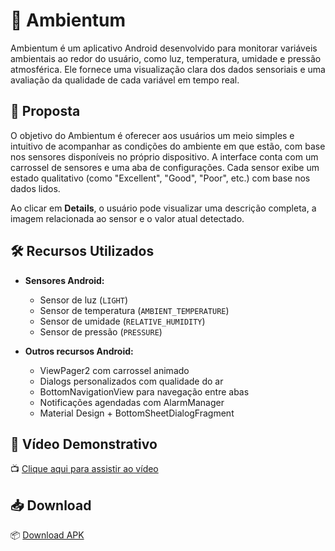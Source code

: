 # 🌿 Ambientum

Ambientum é um aplicativo Android desenvolvido para monitorar variáveis ambientais ao redor do usuário, como luz, temperatura, umidade e pressão atmosférica. Ele fornece uma visualização clara dos dados sensoriais e uma avaliação da qualidade de cada variável em tempo real.

## 📱 Proposta

O objetivo do Ambientum é oferecer aos usuários um meio simples e intuitivo de acompanhar as condições do ambiente em que estão, com base nos sensores disponíveis no próprio dispositivo. A interface conta com um carrossel de sensores e uma aba de configurações. Cada sensor exibe um estado qualitativo (como "Excellent", "Good", "Poor", etc.) com base nos dados lidos.

Ao clicar em **Details**, o usuário pode visualizar uma descrição completa, a imagem relacionada ao sensor e o valor atual detectado.

## 🛠️ Recursos Utilizados

- **Sensores Android:**
  - Sensor de luz (`LIGHT`)
  - Sensor de temperatura (`AMBIENT_TEMPERATURE`)
  - Sensor de umidade (`RELATIVE_HUMIDITY`)
  - Sensor de pressão (`PRESSURE`)

- **Outros recursos Android:**
  - ViewPager2 com carrossel animado
  - Dialogs personalizados com qualidade do ar
  - BottomNavigationView para navegação entre abas
  - Notificações agendadas com AlarmManager
  - Material Design + BottomSheetDialogFragment

## 🎥 Vídeo Demonstrativo

📺 [Clique aqui para assistir ao vídeo](https://drive.google.com/file/d/1YmvnoLZGthY8tfcIy5abYqFLkI-G5Y1P/view?usp=sharing)  

## 📥 Download

📦 [Download APK](https://drive.google.com/file/d/1tr910iCeySbplw_RP-SKoGlH4P5_GpCj/view?usp=sharing)
